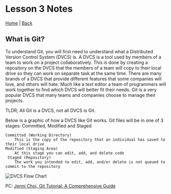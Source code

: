 # Lesson 3 Notes

[Home](/README.md) | [Back](/102-main/102TableofContents.md)

## What is Git?

To understand Git, you will first need to understand what a Distributed Version Control System (DVCS) is. A DVCS is a tool used by members of a team to work on a project collaboratively. This is done by creating a repository on the DVCS that the members of a team will copy to their local drive so they can work on separate task at the same time. There are many brands of a DVCS that provide different features that some companies will love, and others will hate. Much like a text editor a team of programmers will work together to find which DVCS will better fit their needs. Git is a very popular DVCS that many teams and companies choose to manage their projects. 

TLDR; All Git is a DVCS, not all DVCS is Git.

Below is a graphic of how a DVCS like Git works. Git files will be in one of 3 stages: Committed, Modified and Staged
    
    Committed (Working Directory)
	    This is the copy of the repository that an individual has saved to their local drive
    Modified (Staging Area)
	    At this stage you can edit, add, and delete code
     Staged (Repository)
	    The work you intended to edit, add, and/or delete is not queued to commit to the repository


![DVCS Flow Chart](https://blog.udemy.com/wp-content/uploads/2015/08/image066.png) 

PC: [Jenni Choi, Git Tutorial: A Comprehensive Guide](/https://blog.udemy.com/git-tutorial-a-comprehensive-guide/#7_2)  